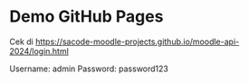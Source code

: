 # Demo GitHub Pages

Cek di https://sacode-moodle-projects.github.io/moodle-api-2024/login.html

Username: admin
Password: password123